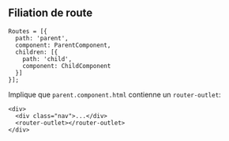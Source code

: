 ## Filiation de route

```
Routes = [{
  path: 'parent',
  component: ParentComponent,
  children: [{
    path: 'child',
    component: ChildComponent
  }]
}];
```

Implique que `parent.component.html` contienne un `router-outlet`:

```
<div>
  <div class="nav">...</div>
  <router-outlet></router-outlet>
</div>
```